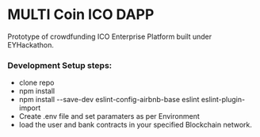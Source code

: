 # MULTI Coin ICO DAPP
Prototype of crowdfunding ICO Enterprise Platform built under EYHackathon.

### Development Setup steps:
* clone repo
* npm install
* npm install --save-dev eslint-config-airbnb-base eslint eslint-plugin-import
* Create .env file and set paramaters as per Environment
* load the user and bank contracts in your specified Blockchain network.